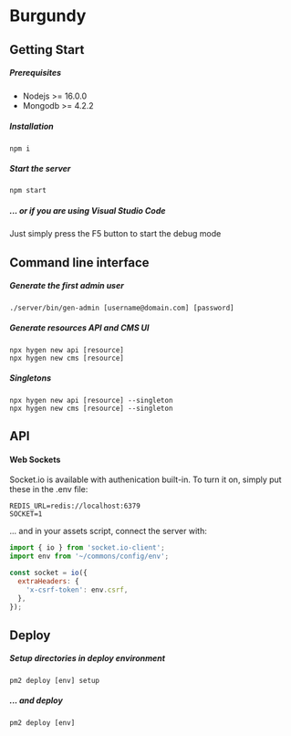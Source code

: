 # Burgundy

## Getting Start
##### Prerequisites
- Nodejs >= 16.0.0
- Mongodb >= 4.2.2

##### Installation
```shell
npm i
```
##### Start the server
```shell
npm start
```
##### ... or if you are using Visual Studio Code
Just simply press the F5 button to start the debug mode

## Command line interface
##### Generate the first admin user
```shell
./server/bin/gen-admin [username@domain.com] [password]
```

##### Generate resources API and CMS UI
```shell
npx hygen new api [resource]
npx hygen new cms [resource]
```
##### Singletons
```shell
npx hygen new api [resource] --singleton
npx hygen new cms [resource] --singleton
```
## API
#### Web Sockets
Socket.io is available with authenication built-in.
To turn it on,  simply put these in the .env file:
```env
REDIS_URL=redis://localhost:6379
SOCKET=1
```
... and in your assets script, connect the server with:
```js
import { io } from 'socket.io-client';
import env from '~/commons/config/env';

const socket = io({
  extraHeaders: {
    'x-csrf-token': env.csrf,
  },
});
```
## Deploy
##### Setup directories in deploy environment
```shell
pm2 deploy [env] setup
```

##### ... and deploy
```shell
pm2 deploy [env]
```